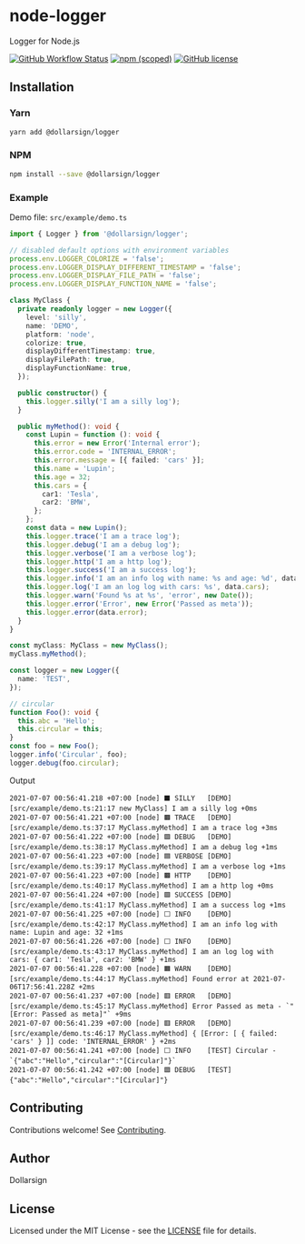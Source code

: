# node-logger

Logger for Node.js

[![GitHub Workflow Status](https://img.shields.io/github/workflow/status/dollarsignteam/node-logger/Node.js%20Package?logo=github)][1]
[![npm (scoped)](https://img.shields.io/npm/v/@dollarsign/logger?logo=npm)][2]
[![GitHub license](https://img.shields.io/github/license/dollarsignteam/node-logger)][3]

## Installation

### Yarn

```bash
yarn add @dollarsign/logger
```

### NPM

```bash
npm install --save @dollarsign/logger
```

### Example

Demo file: `src/example/demo.ts`

```typescript
import { Logger } from '@dollarsign/logger';

// disabled default options with environment variables
process.env.LOGGER_COLORIZE = 'false';
process.env.LOGGER_DISPLAY_DIFFERENT_TIMESTAMP = 'false';
process.env.LOGGER_DISPLAY_FILE_PATH = 'false';
process.env.LOGGER_DISPLAY_FUNCTION_NAME = 'false';

class MyClass {
  private readonly logger = new Logger({
    level: 'silly',
    name: 'DEMO',
    platform: 'node',
    colorize: true,
    displayDifferentTimestamp: true,
    displayFilePath: true,
    displayFunctionName: true,
  });

  public constructor() {
    this.logger.silly('I am a silly log');
  }

  public myMethod(): void {
    const Lupin = function (): void {
      this.error = new Error('Internal error');
      this.error.code = 'INTERNAL_ERROR';
      this.error.message = [{ failed: 'cars' }];
      this.name = 'Lupin';
      this.age = 32;
      this.cars = {
        car1: 'Tesla',
        car2: 'BMW',
      };
    };
    const data = new Lupin();
    this.logger.trace('I am a trace log');
    this.logger.debug('I am a debug log');
    this.logger.verbose('I am a verbose log');
    this.logger.http('I am a http log');
    this.logger.success('I am a success log');
    this.logger.info('I am an info log with name: %s and age: %d', data.name, data.age);
    this.logger.log('I am an log log with cars: %s', data.cars);
    this.logger.warn('Found %s at %s', 'error', new Date());
    this.logger.error('Error', new Error('Passed as meta'));
    this.logger.error(data.error);
  }
}

const myClass: MyClass = new MyClass();
myClass.myMethod();

const logger = new Logger({
  name: 'TEST',
});

// circular
function Foo(): void {
  this.abc = 'Hello';
  this.circular = this;
}
const foo = new Foo();
logger.info('Circular', foo);
logger.debug(foo.circular);
```

Output

```log
2021-07-07 00:56:41.218 +07:00 [node] ⬛️ SILLY   [DEMO] [src/example/demo.ts:21:17 new MyClass] I am a silly log +0ms
2021-07-07 00:56:41.221 +07:00 [node] 🟫 TRACE   [DEMO] [src/example/demo.ts:37:17 MyClass.myMethod] I am a trace log +3ms
2021-07-07 00:56:41.222 +07:00 [node] 🟪 DEBUG   [DEMO] [src/example/demo.ts:38:17 MyClass.myMethod] I am a debug log +1ms
2021-07-07 00:56:41.223 +07:00 [node] 🟦 VERBOSE [DEMO] [src/example/demo.ts:39:17 MyClass.myMethod] I am a verbose log +1ms
2021-07-07 00:56:41.223 +07:00 [node] 🟫 HTTP    [DEMO] [src/example/demo.ts:40:17 MyClass.myMethod] I am a http log +0ms
2021-07-07 00:56:41.224 +07:00 [node] 🟩 SUCCESS [DEMO] [src/example/demo.ts:41:17 MyClass.myMethod] I am a success log +1ms
2021-07-07 00:56:41.225 +07:00 [node] ⬜️ INFO    [DEMO] [src/example/demo.ts:42:17 MyClass.myMethod] I am an info log with name: Lupin and age: 32 +1ms
2021-07-07 00:56:41.226 +07:00 [node] ⬜️ INFO    [DEMO] [src/example/demo.ts:43:17 MyClass.myMethod] I am an log log with cars: { car1: 'Tesla', car2: 'BMW' } +1ms
2021-07-07 00:56:41.228 +07:00 [node] 🟧 WARN    [DEMO] [src/example/demo.ts:44:17 MyClass.myMethod] Found error at 2021-07-06T17:56:41.228Z +2ms
2021-07-07 00:56:41.237 +07:00 [node] 🟥 ERROR   [DEMO] [src/example/demo.ts:45:17 MyClass.myMethod] Error Passed as meta - `"[Error: Passed as meta]"` +9ms
2021-07-07 00:56:41.239 +07:00 [node] 🟥 ERROR   [DEMO] [src/example/demo.ts:46:17 MyClass.myMethod] { [Error: [ { failed: 'cars' } ]] code: 'INTERNAL_ERROR' } +2ms
2021-07-07 00:56:41.241 +07:00 [node] ⬜️ INFO    [TEST] Circular - `{"abc":"Hello","circular":"[Circular]"}`
2021-07-07 00:56:41.242 +07:00 [node] 🟪 DEBUG   [TEST] {"abc":"Hello","circular":"[Circular]"}
```

## Contributing

Contributions welcome! See [Contributing][4].

## Author

Dollarsign

## License

Licensed under the MIT License - see the [LICENSE][3] file for details.

[1]: https://github.com/dollarsignteam/node-logger
[2]: https://www.npmjs.com/package/@dollarsign/logger
[3]: https://github.com/dollarsignteam/node-logger/blob/main/LICENSE
[4]: https://github.com/dollarsignteam/node-logger/blob/main/CONTRIBUTING.md
